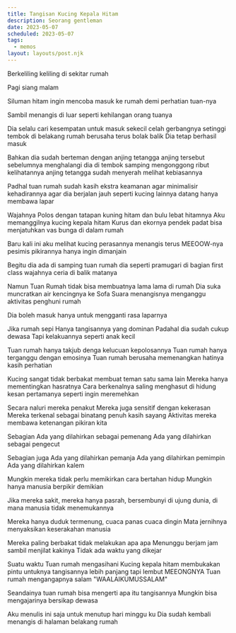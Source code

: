 ```yaml
---
title: Tangisan Kucing Kepala Hitam
description: Seorang gentleman
date: 2023-05-07
scheduled: 2023-05-07
tags:
  - memos
layout: layouts/post.njk
---
```


Berkeliling keliling
di sekitar rumah

Pagi siang malam

Siluman hitam
ingin mencoba masuk ke rumah
demi perhatian tuan-nya

Sambil menangis di luar seperti kehilangan
orang tuanya

Dia selalu cari kesempatan
untuk masuk
sekecil celah gerbangnya
setinggi tembok di belakang rumah
berusaha terus
bolak balik
Dia tetap berhasil masuk

Bahkan dia sudah berteman dengan anjing tetangga
anjing tersebut sebelumnya menghalangi dia di tembok samping
mengonggong ribut
kelihatannya anjing tetangga sudah menyerah
melihat kebiasannya

Padhal tuan rumah sudah kasih ekstra keamanan
agar minimalisir kehadirannya
agar dia berjalan jauh seperti kucing lainnya
datang hanya membawa lapar

Wajahnya Polos dengan tatapan kuning hitam dan bulu lebat hitamnya
Aku memanggilnya kucing kepala hitam
Kurus dan ekornya pendek padat 
bisa menjatuhkan vas bunga di dalam rumah

Baru kali ini aku melihat kucing perasannya menangis terus
MEEOOW-nya pesimis
pikirannya hanya ingin dimanjain

Begitu dia ada di samping tuan rumah
dia seperti pramugari di bagian first class
wajahnya ceria
di balik matanya

Namun Tuan Rumah tidak bisa membuatnya lama lama di rumah
Dia suka muncratkan air kencingnya ke Sofa
Suara menangisnya
menganggu aktivitas penghuni rumah

Dia boleh masuk
hanya untuk mengganti rasa laparnya

Jika rumah sepi
Hanya tangisannya yang dominan
Padahal dia sudah cukup dewasa
Tapi kelakuannya seperti anak kecil

Tuan rumah hanya takjub denga kelucuan kepolosannya
Tuan rumah hanya terganggu dengan emosinya
Tuan rumah berusaha memenangkan hatinya
kasih perhatian

Kucing sangat tidak berbakat membuat teman satu sama lain
Mereka hanya mementingkan hasratnya
Cara berkenalnya saling menghasut di hidung
kesan pertamanya seperti ingin meremehkan

Secara naluri mereka penakut
Mereka juga sensitif dengan kekerasan
Mereka terkenal sebagai binatang penuh kasih sayang
Aktivitas mereka membawa ketenangan pikiran kita

Sebagian
Ada yang dilahirkan sebagai pemenang
Ada yang dilahirkan sebagai pengecut

Sebagian juga
Ada yang dilahirkan pemanja
Ada yang dilahirkan pemimpin
Ada yang dilahirkan kalem

Mungkin mereka tidak perlu memikirkan cara bertahan hidup
Mungkin hanya manusia berpikir demikian

Jika mereka sakit, mereka hanya pasrah,
bersembunyi di ujung dunia,
di mana manusia tidak menemukannya

Mereka hanya duduk termenung,
cuaca panas cuaca dingin
Mata jernihnya menyaksikan
keserakahan manusia

Mereka paling berbakat
tidak melakukan apa apa
Menunggu berjam jam
sambil menjilat kakinya
Tidak ada waktu yang dikejar

Suatu waktu Tuan rumah mengasihani Kucing kepala hitam
membukakan pintu untuknya
tangisannya
lebih panjang tapi lembut MEEONGNYA
Tuan rumah mengangapnya salam "WAALAIKUMUSSALAM"

Seandainya tuan rumah bisa mengerti apa itu tangisannya
Mungkin bisa mengajarinya bersikap dewasa

Aku menulis ini saja
untuk menutup hari minggu ku
Dia sudah kembali menangis
di halaman belakang rumah